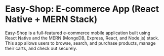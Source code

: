 # Easy-Shop: E-commerce App (React Native + MERN Stack)

Easy-Shop is a full-featured e-commerce mobile application built using React Native and the MERN (MongoDB, Express, React, and Node.js) stack. This app allows users to browse, search, and purchase products, manage their carts, and check out securely.



